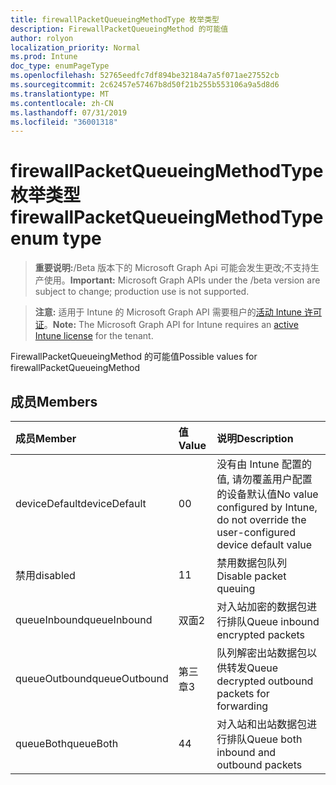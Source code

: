 ```yaml
---
title: firewallPacketQueueingMethodType 枚举类型
description: FirewallPacketQueueingMethod 的可能值
author: rolyon
localization_priority: Normal
ms.prod: Intune
doc_type: enumPageType
ms.openlocfilehash: 52765eedfc7df894be32184a7a5f071ae27552cb
ms.sourcegitcommit: 2c62457e57467b8d50f21b255b553106a9a5d8d6
ms.translationtype: MT
ms.contentlocale: zh-CN
ms.lasthandoff: 07/31/2019
ms.locfileid: "36001318"
---
```

# <a name="firewallpacketqueueingmethodtype-enum-type"></a><span data-ttu-id="0c1bf-103">firewallPacketQueueingMethodType 枚举类型</span><span class="sxs-lookup"><span data-stu-id="0c1bf-103">firewallPacketQueueingMethodType enum type</span></span>

> <span data-ttu-id="0c1bf-104">**重要说明:**/Beta 版本下的 Microsoft Graph Api 可能会发生更改;不支持生产使用。</span><span class="sxs-lookup"><span data-stu-id="0c1bf-104">**Important:** Microsoft Graph APIs under the /beta version are subject to change; production use is not supported.</span></span>

> <span data-ttu-id="0c1bf-105">**注意:** 适用于 Intune 的 Microsoft Graph API 需要租户的[活动 Intune 许可证](https://go.microsoft.com/fwlink/?linkid=839381)。</span><span class="sxs-lookup"><span data-stu-id="0c1bf-105">**Note:** The Microsoft Graph API for Intune requires an [active Intune license](https://go.microsoft.com/fwlink/?linkid=839381) for the tenant.</span></span>

<span data-ttu-id="0c1bf-106">FirewallPacketQueueingMethod 的可能值</span><span class="sxs-lookup"><span data-stu-id="0c1bf-106">Possible values for firewallPacketQueueingMethod</span></span>

## <a name="members"></a><span data-ttu-id="0c1bf-107">成员</span><span class="sxs-lookup"><span data-stu-id="0c1bf-107">Members</span></span>
|<span data-ttu-id="0c1bf-108">成员</span><span class="sxs-lookup"><span data-stu-id="0c1bf-108">Member</span></span>|<span data-ttu-id="0c1bf-109">值</span><span class="sxs-lookup"><span data-stu-id="0c1bf-109">Value</span></span>|<span data-ttu-id="0c1bf-110">说明</span><span class="sxs-lookup"><span data-stu-id="0c1bf-110">Description</span></span>|
|:---|:---|:---|
|<span data-ttu-id="0c1bf-111">deviceDefault</span><span class="sxs-lookup"><span data-stu-id="0c1bf-111">deviceDefault</span></span>|<span data-ttu-id="0c1bf-112">0</span><span class="sxs-lookup"><span data-stu-id="0c1bf-112">0</span></span>|<span data-ttu-id="0c1bf-113">没有由 Intune 配置的值, 请勿覆盖用户配置的设备默认值</span><span class="sxs-lookup"><span data-stu-id="0c1bf-113">No value configured by Intune, do not override the user-configured device default value</span></span>|
|<span data-ttu-id="0c1bf-114">禁用</span><span class="sxs-lookup"><span data-stu-id="0c1bf-114">disabled</span></span>|<span data-ttu-id="0c1bf-115">1</span><span class="sxs-lookup"><span data-stu-id="0c1bf-115">1</span></span>|<span data-ttu-id="0c1bf-116">禁用数据包队列</span><span class="sxs-lookup"><span data-stu-id="0c1bf-116">Disable packet queuing</span></span>|
|<span data-ttu-id="0c1bf-117">queueInbound</span><span class="sxs-lookup"><span data-stu-id="0c1bf-117">queueInbound</span></span>|<span data-ttu-id="0c1bf-118">双面</span><span class="sxs-lookup"><span data-stu-id="0c1bf-118">2</span></span>|<span data-ttu-id="0c1bf-119">对入站加密的数据包进行排队</span><span class="sxs-lookup"><span data-stu-id="0c1bf-119">Queue inbound encrypted packets</span></span>|
|<span data-ttu-id="0c1bf-120">queueOutbound</span><span class="sxs-lookup"><span data-stu-id="0c1bf-120">queueOutbound</span></span>|<span data-ttu-id="0c1bf-121">第三章</span><span class="sxs-lookup"><span data-stu-id="0c1bf-121">3</span></span>|<span data-ttu-id="0c1bf-122">队列解密出站数据包以供转发</span><span class="sxs-lookup"><span data-stu-id="0c1bf-122">Queue decrypted outbound packets for forwarding</span></span>|
|<span data-ttu-id="0c1bf-123">queueBoth</span><span class="sxs-lookup"><span data-stu-id="0c1bf-123">queueBoth</span></span>|<span data-ttu-id="0c1bf-124">4</span><span class="sxs-lookup"><span data-stu-id="0c1bf-124">4</span></span>|<span data-ttu-id="0c1bf-125">对入站和出站数据包进行排队</span><span class="sxs-lookup"><span data-stu-id="0c1bf-125">Queue both inbound and outbound packets</span></span>|





